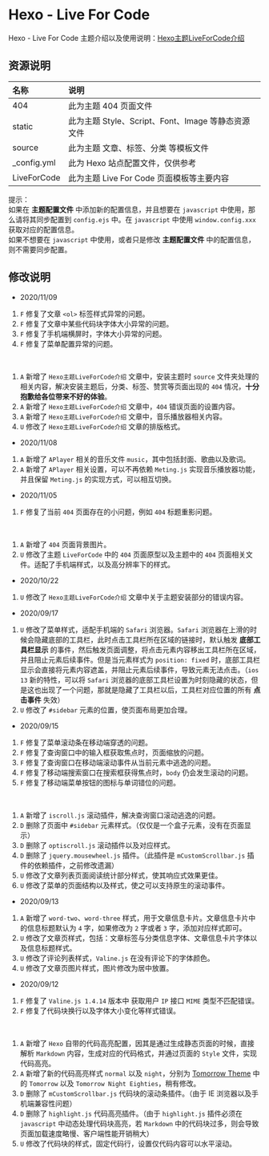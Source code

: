 # Hexo - Live For Code
Hexo - Live For Code 主题介绍以及使用说明：[Hexo主题LiveForCode介绍](https://www.notes.worstone.cn/2020/08/01/Hexo主题LiveForCode介绍/)    

## 资源说明
| 名称 | 说明 |
| :- | :- |
| 404 | 此为主题 404 页面文件 | 
| static | 此为主题 Style、Script、Font、Image 等静态资源文件 | 
| source | 此为主题 文章、标签、分类 等模板文件 | 
| _config.yml | 此为 Hexo 站点配置文件，仅供参考 |
| LiveForCode | 此为主题 Live For Code 页面模板等主要内容 |   

提示：  
如果在 __主题配置文件__ 中添加新的配置信息，并且想要在 `javascript` 中使用，那么请将其同步配置到 `config.ejs` 中。在 `javascript` 中使用 `window.config.xxx` 获取对应的配置信息。  
如果不想要在 `javascript` 中使用，或者只是修改 __主题配置文件__ 中的配置信息，则不需要同步配置。  

## 修改说明
- 2020/11/09
1. `F` 修复了文章 `<ol>` 标签样式异常的问题。  
2. `F` 修复了文章中某些代码块字体大小异常的问题。  
3. `F` 修复了手机端横屏时，字体大小异常的问题。  
4. `F` 修复了菜单配置异常的问题。  

<br/>

1. `A` 新增了 `Hexo主题LiveForCode介绍` 文章中，安装主题时 `source` 文件夹处理的相关内容，解决安装主题后，分类、标签、赞赏等页面出现的 `404` 情况，__十分抱歉给各位带来不好的体验__。  
2. `A` 新增了 `Hexo主题LiveForCode介绍` 文章中，`404` 错误页面的设置内容。  
3. `A` 新增了 `Hexo主题LiveForCode介绍` 文章中，音乐播放器相关内容。  
4. `U` 修改了 `Hexo主题LiveForCode介绍` 文章的排版格式。  

- 2020/11/08
1. `A` 新增了 `APlayer` 相关的音乐文件 `music`，其中包括封面、歌曲以及歌词。  
2. `A` 新增了 `APlayer` 相关设置，可以不再依赖 `Meting.js` 实现音乐播放器功能，并且保留 `Meting.js` 的实现方式，可以相互切换。  

- 2020/11/05
1. `F` 修复了当前 `404` 页面存在的小问题，例如 `404` 标题重影问题。  

<br/>

1. `A` 新增了 `404` 页面背景图片。  
2. `U` 修改了主题 `LiveForCode` 中的 `404` 页面原型以及主题中的 `404` 页面相关文件。适配了手机端样式，以及高分辨率下的样式。  

- 2020/10/22
1. `U` 修改了 `Hexo主题LiveForCode介绍` 文章中关于主题安装部分的错误内容。  

- 2020/09/17
1. `U` 修改了菜单样式，适配手机端的 `Safari` 浏览器。`Safari` 浏览器在上滑的时候会隐藏底部的工具栏，此时点击工具栏所在区域的链接时，默认触发 __底部工具栏显示__ 的事件，然后触发页面调整，将点击元素内容移出工具栏所在区域，并且阻止元素后续事件。但是当元素样式为 `position: fixed` 时，底部工具栏显示会直接将元素内容遮盖，并阻止元素后续事件，导致元素无法点击。（`ios 13` 新的特性，可以将 `Safari` 浏览器的底部工具栏设置为时刻隐藏的状态，但是这也出现了一个问题，那就是隐藏了工具栏以后，工具栏对应位置的所有 __点击事件__ 失效）  
2. `U` 修改了 `#sidebar` 元素的位置，使页面布局更加合理。  

- 2020/09/15
1. `F` 修复了菜单滚动条在移动端穿透的问题。  
2. `F` 修复了查询窗口中的输入框获取焦点时，页面缩放的问题。  
3. `F` 修复了查询窗口在移动端滚动事件从当前元素中逃逸的问题。  
4. `F` 修复了移动端搜索窗口在搜索框获得焦点时，`body` 仍会发生滚动的问题。  
5. `F` 修复了移动端菜单按钮的图标与单词错位的问题。  

<br/>

1. `A` 新增了 `iscroll.js` 滚动插件，解决查询窗口滚动逃逸的问题。  
2. `D` 删除了页面中 `#sidebar` 元素样式。（仅仅是一个盒子元素，没有在页面显示）  
3. `D` 删除了 `optiscroll.js` 滚动插件以及对应样式。  
4. `D` 删除了 `jquery.mousewheel.js` 插件。（此插件是 `mCustomScrollbar.js` 插件的依赖插件，之前修改遗漏）  
5. `U` 修改了文章列表页面阅读统计部分样式，使其响应式效果更佳。  
6. `U` 修改了菜单的页面结构以及样式，使之可以支持原生的滚动事件。  

- 2020/09/13  

1. `A` 新增了 `word-two`、`word-three` 样式，用于文章信息卡片。文章信息卡片中的信息标题默认为 `4` 字，如果修改为 `2` 字或者 `3` 字，添加对应样式即可。  
2. `U` 修改了文章页样式，包括：文章标签与分类信息字体、文章信息卡片字体以及信息标题样式。  
3. `U` 修改了评论列表样式，`Valine.js` 在没有评论下的字体颜色。  
4. `U` 修改了文章页图片样式，图片修改为居中放置。  

- 2020/09/12   

1. `F` 修复了 `Valine.js 1.4.14` 版本中 获取用户 `IP` 接口 `MIME` 类型不匹配错误。  
2. `F` 修复了代码块换行以及字体大小变化等样式错误。  

<br/>

1. `A` 新增了 `Hexo` 自带的代码高亮配置，因其是通过生成静态页面的时候，直接解析 `Markdown` 内容，生成对应的代码格式，并通过页面的 `Style` 文件，实现代码高亮。  
2. `A` 新增了新的代码高亮样式 `normal` 以及 `night`，分别为 [Tomorrow Theme](https://github.com/chriskempson/tomorrow-theme) 中的 `Tomorrow` 以及 `Tomorrow Night Eighties`，稍有修改。  
3. `D` 删除了 `mCustomScrollbar.js` 代码块的滚动条插件。（由于 IE 浏览器以及手机端兼容性问题）  
4. `D` 删除了 `highlight.js` 代码高亮插件。（由于 `highlight.js` 插件必须在 `javascript` 中动态处理代码块高亮，若 `Markdown` 中的代码块过多，则会导致页面加载速度略慢、客户端性能开销稍大）  
5. `U` 修改了代码块的样式，固定代码行，设置仅代码内容可以水平滚动。  